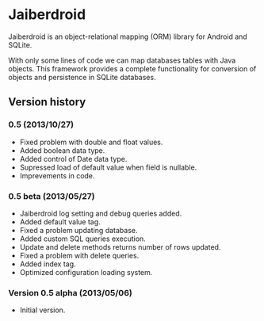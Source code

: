 Jaiberdroid
===========

Jaiberdroid is an object-relational mapping (ORM) library for Android and SQLite.

With only some lines of code we can map databases tables with Java objects. This framework provides a complete functionality for conversion of objects and persistence in SQLite databases.

## Version history ##
### 0.5 (2013/10/27) ###
* Fixed problem with double and float values.
* Added boolean data type.
* Added control of Date data type.
* Supressed load of default value when field is nullable.
* Imprevements in code.

### 0.5 beta (2013/05/27) ###
* Jaiberdroid log setting and debug queries added.
* Added default value tag.
* Fixed a problem updating database.
* Added custom SQL queries execution.
* Update and delete methods returns number of rows updated.
* Fixed a problem with delete queries.
* Added index tag.
* Optimized configuration loading system.

### Version 0.5 alpha (2013/05/06) ###
* Initial version.
